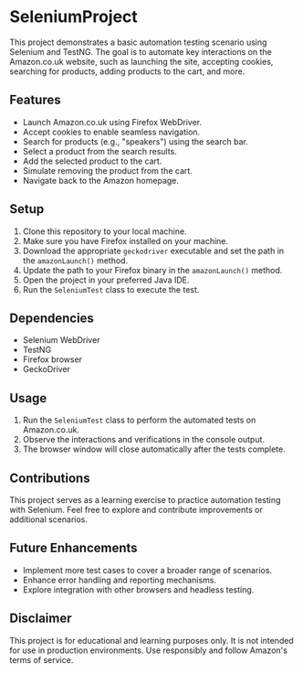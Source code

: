 # SeleniumProject

This project demonstrates a basic automation testing scenario using Selenium and TestNG. The goal is to automate key interactions on the Amazon.co.uk website, such as launching the site, accepting cookies, searching for products, adding products to the cart, and more.

## Features

- Launch Amazon.co.uk using Firefox WebDriver.
- Accept cookies to enable seamless navigation.
- Search for products (e.g., "speakers") using the search bar.
- Select a product from the search results.
- Add the selected product to the cart.
- Simulate removing the product from the cart.
- Navigate back to the Amazon homepage.

## Setup

1. Clone this repository to your local machine.
2. Make sure you have Firefox installed on your machine.
3. Download the appropriate `geckodriver` executable and set the path in the `amazonLaunch()` method.
4. Update the path to your Firefox binary in the `amazonLaunch()` method.
5. Open the project in your preferred Java IDE.
6. Run the `SeleniumTest` class to execute the test.

## Dependencies

- Selenium WebDriver
- TestNG
- Firefox browser
- GeckoDriver

## Usage

1. Run the `SeleniumTest` class to perform the automated tests on Amazon.co.uk.
2. Observe the interactions and verifications in the console output.
3. The browser window will close automatically after the tests complete.

## Contributions

This project serves as a learning exercise to practice automation testing with Selenium. Feel free to explore and contribute improvements or additional scenarios.

## Future Enhancements

- Implement more test cases to cover a broader range of scenarios.
- Enhance error handling and reporting mechanisms.
- Explore integration with other browsers and headless testing.

## Disclaimer

This project is for educational and learning purposes only. It is not intended for use in production environments. Use responsibly and follow Amazon's terms of service.

